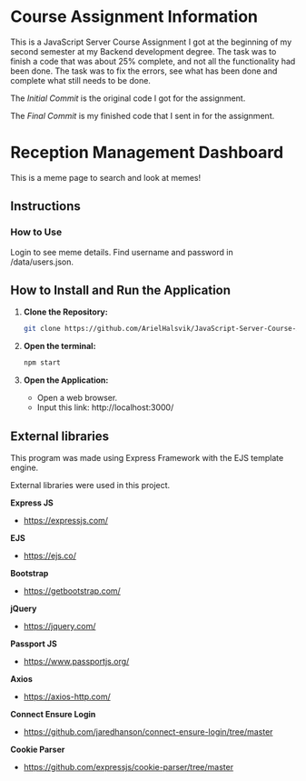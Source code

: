 # Course Assignment Information

This is a JavaScript Server Course Assignment I got at the beginning of my second semester at my Backend development degree. The task was to finish a code that was about 25% complete, and not all the functionality had been done. The task was to fix the errors, see what has been done and complete what still needs to be done.

The *Initial Commit* is the original code I got for the assignment.

The *Final Commit* is my finished code that I sent in for the assignment.

# Reception Management Dashboard

This is a meme page to search and look at memes!

## Instructions

### How to Use

Login to see meme details. Find username and password in /data/users.json.

## How to Install and Run the Application

1. **Clone the Repository:**
    ```bash
    git clone https://github.com/ArielHalsvik/JavaScript-Server-Course-Assignment
    ```

2. **Open the terminal:**
    ```bash
    npm start
    ```

3. **Open the Application:**
    - Open a web browser.
    - Input this link: http://localhost:3000/

## External libraries

This program was made using Express Framework with the EJS template engine.

External libraries were used in this project.

**Express JS**
- https://expressjs.com/

**EJS**
- https://ejs.co/

**Bootstrap**
- https://getbootstrap.com/

**jQuery**
- https://jquery.com/

**Passport JS**
- https://www.passportjs.org/

**Axios**
- https://axios-http.com/

**Connect Ensure Login**
- https://github.com/jaredhanson/connect-ensure-login/tree/master

**Cookie Parser**
- https://github.com/expressjs/cookie-parser/tree/master